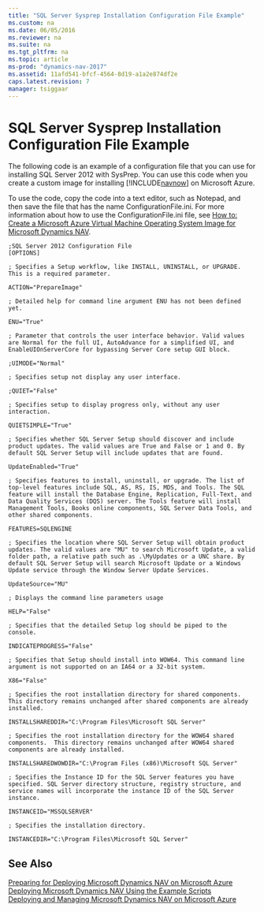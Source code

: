 ```yaml
---
title: "SQL Server Sysprep Installation Configuration File Example"
ms.custom: na
ms.date: 06/05/2016
ms.reviewer: na
ms.suite: na
ms.tgt_pltfrm: na
ms.topic: article
ms-prod: "dynamics-nav-2017"
ms.assetid: 11afd541-bfcf-4564-8d19-a1a2e874df2e
caps.latest.revision: 7
manager: tsiggaar
---
```

# SQL Server Sysprep Installation Configuration File Example
The following code is an example of a configuration file that you can use for installing SQL Server 2012 with SysPrep. You can use this code when you create a custom image for installing [!INCLUDE[navnow](includes/navnow_md.md)] on Microsoft Azure.  
  
 To use the code, copy the code into a text editor, such as Notepad, and then save the file that has the name ConfigurationFile.ini. For more information about how to use the ConfigurationFile.ini file, see [How to: Create a Microsoft Azure Virtual Machine Operating System Image for Microsoft Dynamics NAV](How-to--Create-a-Microsoft-Azure-Virtual-Machine-Operating-System-Image-for-Microsoft-Dynamics-NAV.md).  
  
```  
;SQL Server 2012 Configuration File  
[OPTIONS]  
  
; Specifies a Setup workflow, like INSTALL, UNINSTALL, or UPGRADE. This is a required parameter.   
  
ACTION="PrepareImage"  
  
; Detailed help for command line argument ENU has not been defined yet.   
  
ENU="True"  
  
; Parameter that controls the user interface behavior. Valid values are Normal for the full UI, AutoAdvance for a simplified UI, and EnableUIOnServerCore for bypassing Server Core setup GUI block.   
  
;UIMODE="Normal"  
  
; Specifies setup not display any user interface.   
  
;QUIET="False"  
  
; Specifies setup to display progress only, without any user interaction.   
  
QUIETSIMPLE="True"  
  
; Specifies whether SQL Server Setup should discover and include product updates. The valid values are True and False or 1 and 0. By default SQL Server Setup will include updates that are found.   
  
UpdateEnabled="True"  
  
; Specifies features to install, uninstall, or upgrade. The list of top-level features include SQL, AS, RS, IS, MDS, and Tools. The SQL feature will install the Database Engine, Replication, Full-Text, and Data Quality Services (DQS) server. The Tools feature will install Management Tools, Books online components, SQL Server Data Tools, and other shared components.   
  
FEATURES=SQLENGINE  
  
; Specifies the location where SQL Server Setup will obtain product updates. The valid values are "MU" to search Microsoft Update, a valid folder path, a relative path such as .\MyUpdates or a UNC share. By default SQL Server Setup will search Microsoft Update or a Windows Update service through the Window Server Update Services.   
  
UpdateSource="MU"  
  
; Displays the command line parameters usage   
  
HELP="False"  
  
; Specifies that the detailed Setup log should be piped to the console.   
  
INDICATEPROGRESS="False"  
  
; Specifies that Setup should install into WOW64. This command line argument is not supported on an IA64 or a 32-bit system.   
  
X86="False"  
  
; Specifies the root installation directory for shared components.  This directory remains unchanged after shared components are already installed.   
  
INSTALLSHAREDDIR="C:\Program Files\Microsoft SQL Server"  
  
; Specifies the root installation directory for the WOW64 shared components.  This directory remains unchanged after WOW64 shared components are already installed.   
  
INSTALLSHAREDWOWDIR="C:\Program Files (x86)\Microsoft SQL Server"  
  
; Specifies the Instance ID for the SQL Server features you have specified. SQL Server directory structure, registry structure, and service names will incorporate the instance ID of the SQL Server instance.   
  
INSTANCEID="MSSQLSERVER"  
  
; Specifies the installation directory.   
  
INSTANCEDIR="C:\Program Files\Microsoft SQL Server"  
```  
  
## See Also  
 [Preparing for Deploying Microsoft Dynamics NAV on Microsoft Azure](Preparing-for-Deploying-Microsoft-Dynamics-NAV-on-Microsoft-Azure.md)   
 [Deploying Microsoft Dynamics NAV Using the Example Scripts](Deploying-Microsoft-Dynamics-NAV-Using-the-Example-Scripts.md)   
 [Deploying and Managing Microsoft Dynamics NAV on Microsoft Azure](Deploying-and-Managing-Microsoft-Dynamics-NAV-on-Microsoft-Azure.md)